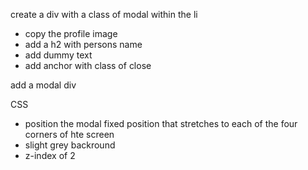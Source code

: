 create a div with a class of modal within the li

- copy the profile image
- add a h2 with persons name
- add dummy text
- add anchor with class of close

add a modal div

CSS

- position the modal fixed position that stretches to each of the four corners of hte screen
- slight grey backround
- z-index of 2



